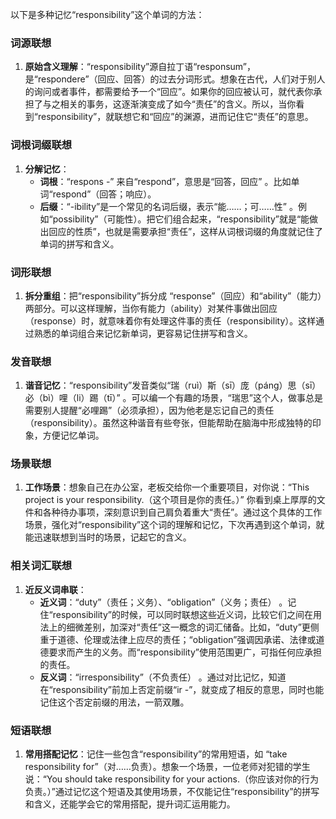 以下是多种记忆“responsibility”这个单词的方法：

### 词源联想
1. **原始含义理解**：“responsibility”源自拉丁语“responsum”，是“respondere”（回应、回答）的过去分词形式。想象在古代，人们对于别人的询问或者事件，都需要给予一个“回应”。如果你的回应被认可，就代表你承担了与之相关的事务，这逐渐演变成了如今“责任”的含义。所以，当你看到“responsibility”，就联想它和“回应”的渊源，进而记住它“责任”的意思。

### 词根词缀联想
1. **分解记忆**：
    - **词根**：“respons -” 来自“respond”，意思是“回答，回应” 。比如单词“respond”（回答；响应）。
    - **后缀**：“-ibility”是一个常见的名词后缀，表示“能……；可……性” 。例如“possibility”（可能性）。把它们组合起来，“responsibility”就是“能做出回应的性质”，也就是需要承担“责任”，这样从词根词缀的角度就记住了单词的拼写和含义。

### 词形联想
1. **拆分重组**：把“responsibility”拆分成 “response”（回应）和“ability”（能力）两部分。可以这样理解，当你有能力（ability）对某件事做出回应（response）时，就意味着你有处理这件事的责任（responsibility）。这样通过熟悉的单词组合来记忆新单词，更容易记住拼写和含义。

### 发音联想
1. **谐音记忆**：“responsibility”发音类似“瑞（ruì）斯（sī）庞（páng）思（sī）必（bì）哩（li）踢（tī）” 。可以编一个有趣的场景，“瑞思”这个人，做事总是需要别人提醒“必哩踢”（必须承担），因为他老是忘记自己的责任（responsibility）。虽然这种谐音有些夸张，但能帮助在脑海中形成独特的印象，方便记忆单词。

### 场景联想
1. **工作场景**：想象自己在办公室，老板交给你一个重要项目，对你说：“This project is your responsibility.（这个项目是你的责任。）” 你看到桌上厚厚的文件和各种待办事项，深刻意识到自己肩负着重大“责任”。通过这个具体的工作场景，强化对“responsibility”这个词的理解和记忆，下次再遇到这个单词，就能迅速联想到当时的场景，记起它的含义。

### 相关词汇联想
1. **近反义词串联**：
    - **近义词**：“duty”（责任；义务）、“obligation”（义务；责任） 。记住“responsibility”的时候，可以同时联想这些近义词，比较它们之间在用法上的细微差别，加深对“责任”这一概念的词汇储备。比如，“duty”更侧重于道德、伦理或法律上应尽的责任；“obligation”强调因承诺、法律或道德要求而产生的义务。而“responsibility”使用范围更广，可指任何应承担的责任。
    - **反义词**：“irresponsibility”（不负责任） 。通过对比记忆，知道在“responsibility”前加上否定前缀“ir -”，就变成了相反的意思，同时也能记住这个否定前缀的用法，一箭双雕。

### 短语联想
1. **常用搭配记忆**：记住一些包含“responsibility”的常用短语，如 “take responsibility for”（对……负责）。想象一个场景，一位老师对犯错的学生说：“You should take responsibility for your actions.（你应该对你的行为负责。）”通过记忆这个短语及其使用场景，不仅能记住“responsibility”的拼写和含义，还能学会它的常用搭配，提升词汇运用能力。 
